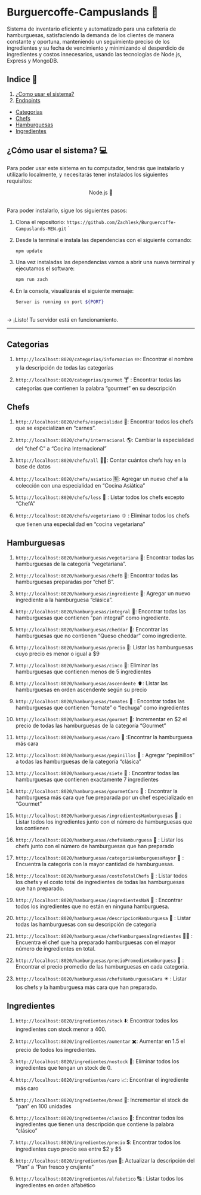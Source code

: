 # Burguercoffe-Campuslands 🍔

Sistema de inventario eficiente y automatizado para una cafetería de hamburguesas, satisfaciendo la demanda de los clientes de manera constante y oportuna, manteniendo un seguimiento preciso de los ingredientes y su fecha de vencimiento y minimizando el desperdicio de ingredientes y costos innecesarios, usando las tecnologías de Node.js, Express y MongoDB.

## Indice 📄

1. [¿Como usar el sistema?](#como-usar-el-sistema)
2. [Endpoints](#endpoints)
- [Categorias](#categorias)
- [Chefs](#chefs)
- [Hamburguesas](#hamburguesas)
- [Ingredientes](#ingredientes)


## ¿Cómo usar el sistema? 💻

Para poder usar este sistema en tu computador, tendrás que instalarlo y utilizarlo localmente, y necesitarás tener instalados los siguientes requisitos:


<div align="center"> Node.js 🚀 </div>
<br>


Para poder instalarlo, sigue los siguientes pasos:

1. Clona el repositorio: `https://github.com/Zachlesk/Burguercoffe-Campuslands-MEN.git`
`

2. Desde la terminal e instala las dependencias con el siguiente comando:

    ```bash
    npm update
    ```

3. Una vez instaladas las dependencias vamos a abrir una nueva terminal y ejecutamos el software:

    ```bash
    npm run zach
    ```

4. En la consola, visualizarás el siguiente mensaje: 
    ```bash
    Server is running on port ${PORT}
    ```
<br>
-> ¡Listo! Tu servidor está en funcionamiento.

<hr>

## Categorias

1. `http://localhost:8020/categorias/informacion` ✏️: Encontrar el nombre y la descripción de todas las categorías

2. `http://localhost:8020/categorias/gourmet` 🍸 : Encontrar todas las categorías que contienen la palabra “gourmet” en su descripción

## Chefs

1. `http://localhost:8020/chefs/especialidad` 🥩: Encontrar todos los chefs que se especializan en “carnes”.

2. `http://localhost:8020/chefs/internacional` 🌎: Cambiar la especialidad del “chef C” a “Cocina Internacional”

3. `http://localhost:8020/chefs/all` 🧑‍🍳: Contar cuántos chefs hay en la base de datos

4. `http://localhost:8020/chefs/asiatico` 🈶: Agregar un nuevo chef a la colección con una especialidad en “Cocina Asiática”

5. `http://localhost:8020/chefs/less` 🚷 : Listar todos los chefs excepto “ChefA”

6. `http://localhost:8020/chefs/vegetariano` 🫑 : Eliminar todos los chefs que tienen una especialidad en “cocina vegetariana”


## Hamburguesas

1. `http://localhost:8020/hamburguesas/vegetariana` 🥦: Encontrar todas las hamburguesas de la categoría “vegetariana”.

2. `http://localhost:8020/hamburguesas/chefB` 🥄: Encontrar todas las hamburguesas preparadas por “chef B”.

3. `http://localhost:8020/hamburguesas/ingrediente` 🥬: Agregar un nuevo ingrediente a la hamburguesa “clásica”.

4. `http://localhost:8020/hamburguesas/integral` 🍞: Encontrar todas las hamburguesas que contienen “pan integral” como ingrediente.

5. `http://localhost:8020/hamburguesas/cheddar` 🧀: Encontrar las hamburguesas que no contienen “Queso cheddar” como ingrediente.

6. `http://localhost:8020/hamburguesas/precio` 💸: Listar las hamburguesas cuyo precio es menor o igual a $9

7. `http://localhost:8020/hamburguesas/cinco` 🥑: Eliminar las hamburguesas que contienen menos de 5 ingredientes

8. `http://localhost:8020/hamburguesas/ascendente` ⬆️: Listar las hamburguesas en orden ascendente según su precio

9. `http://localhost:8020/hamburguesas/tomates` 🍅 : Encontrar todas las hamburguesas que contienen “tomate” o “lechuga” como ingredientes

10. `http://localhost:8020/hamburguesas/gourmet` 🥂: Incrementar en $2 el precio de todas las hamburguesas de la categoría “Gourmet”

11. `http://localhost:8020/hamburguesas/caro` 🥇 :Encontrar la hamburguesa más cara

12. `http://localhost:8020/hamburguesas/pepinillos` 🥒 : Agregar “pepinillos” a todas las hamburguesas de la categoría “clásica”

13. `http://localhost:8020/hamburguesas/siete` 🥕 : Encontrar todas las hamburguesas que contienen exactamente 7 ingredientes

14. `http://localhost:8020/hamburguesas/gourmetCaro` 🦞 : Encontrar la hamburguesa más cara que fue preparada por un chef especializado en “Gourmet”

15. `http://localhost:8020/hamburguesas/ingredientesHamburguesas` 🌮 : Listar todos los ingredientes junto con el número de hamburguesas que los contienen

16. `http://localhost:8020/hamburguesas/chefsHamburguesa` 🥙 : Listar los chefs junto con el número de hamburguesas que han preparado

17. `http://localhost:8020/hamburguesas/categoriaHamburguesaMayor` 🍔 : Encuentra la categoría con la mayor cantidad de hamburguesas.

18. `http://localhost:8020/hamburguesas/costoTotalChefs` 🍳 : Listar todos los chefs y el costo total de ingredientes de todas las hamburguesas que han preparado.

19. `http://localhost:8020/hamburguesas/ingredientesNaN` 🥓 : Encontrar todos los ingredientes que no están en ninguna hamburguesa.

20. `http://localhost:8020/hamburguesas/descripcionHamburguesa` 📖 : Listar todas las hamburguesas con su descripción de categoría

21. `http://localhost:8020/hamburguesas/chefHamburguesaIngredientes` 👩‍🍳 : Encuentra el chef que ha preparado hamburguesas con el mayor número de ingredientes en total.

21. `http://localhost:8020/hamburguesas/precioPromedioHamburguesa` 📶 : Encontrar el precio promedio de las hamburguesas en cada categoría.

22. `http://localhost:8020/hamburguesas/chefsHamburguesaCara` ✴️ : Listar los chefs y la hamburguesa más cara que han preparado.


## Ingredientes

1. `http://localhost:8020/ingredientes/stock` ⬇️: Encontrar todos los ingredientes con stock menor a 400.

2. `http://localhost:8020/ingredientes/aumentar` ✖️: Aumentar en 1.5 el precio de todos los ingredientes.

3. `http://localhost:8020/ingredientes/nostock` 🚫: Eliminar todos los ingredientes que tengan un stock de 0. 

4. `http://localhost:8020/ingredientes/caro` 📈: Encontrar el ingrediente más caro

5. `http://localhost:8020/ingredientes/bread` 🥐: Incrementar el stock de “pan” en 100 unidades

6. `http://localhost:8020/ingredientes/clasico` 🥪: Encontrar todos los ingredientes que tienen una descripción que contiene la palabra “clásico”

7. `http://localhost:8020/ingredientes/precio` 💲: Encontrar todos los ingredientes cuyo precio sea entre $2 y $5

8. `http://localhost:8020/ingredientes/pan` 🥖: Actualizar la descripción del “Pan” a “Pan fresco y crujiente”

9. `http://localhost:8020/ingredientes/alfabetico` 🔠 : Listar todos los ingredientes en orden alfabético